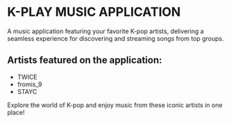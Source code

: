 # K-PLAY MUSIC APPLICATION

A music application featuring your favorite K-pop artists, delivering a seamless experience for discovering and streaming songs from top groups.

## Artists featured on the application:
- TWICE
- fromis_9
- STAYC

Explore the world of K-pop and enjoy music from these iconic artists in one place!
